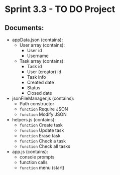 # Sprint 3.3 - TO DO Project

## Documents:
- appData.json (contains):
    - User array (contains):
        - User id
        - Username
    - Task array (contains):
        - Task id
        - User (creator) id
        - Task info
        - Created date
        - Status
        - Closed date
- jsonFileManager.js (contains):
    - Path constructor
    - `function` Require JSON 
    - `function` Modify JSON 
- helpers.js (contains): 
    - `function` Create task 
    - `function` Update task 
    - `function` Erase task 
    - `function` Check a task 
    - `function` Check all tasks 
- app.js (contains):
    - console prompts
    - function calls
    - `function` menu (start)

